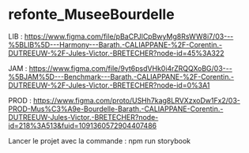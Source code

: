 # refonte_MuseeBourdelle

LIB : https://www.figma.com/file/pBaCPJlCpBwyMg8RsWW8i7/03---%5BLIB%5D---Harmony---Barath.-CALIAPPANE-%2F-Corentin.-DUTREEUW-%2F-Jules-Victor.-BRETECHER?node-id=45%3A322

JAM : https://www.figma.com/file/9yt6psdVHk0i4rZRQQXoBG/03---%5BJAM%5D---Benchmark---Barath.-CALIAPPANE-%2F-Corentin.-DUTREEUW-%2F-Jules-Victor.-BRETECHER?node-id=0%3A1

PROD : https://www.figma.com/proto/USHh7kag8LRVXzxoDw1Fx2/03-PROD-Mus%C3%A9e-Bourdelle-Barath.-CALIAPPANE-Corentin.-DUTREEUW-Jules-Victor.-BRETECHER?node-id=218%3A513&fuid=1091360572904407486

Lancer le projet avec la commande : npm run storybook
